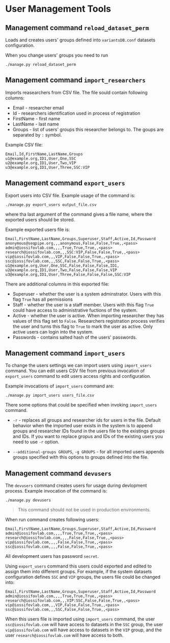 # User Management Tools


## Management command `reload_dataset_perm`

Loads and creates users' groups defined into `variantsDB.conf` datasets
configuration.

When you change users' groups you need to run
```
./manage.py reload_dataset_perm
```

## Management command `import_researchers`

Imports reasearchers from CSV file. The file sould contain following columns:
* Email - researcher email
* Id - researchers identification used in process of registration
* FirstName - first name
* LastName - last name
* Groups - list of users' groups this researcher belongs to. The goups are 
separated by `:` symbol.

Example CSV file:
```
Email,Id,FirstName,LastName,Groups
u1@example.org,ID1,User,One,SSC
u2@example.org,ID1,User,Two,VIP
u3@example.org,ID1,User,Three,SSC:VIP
```

## Management command `export_users`

Export users into CSV file. Example usage of the command is:
```
./manage.py export_users output_file.csv
```
where tha last argument of the command gives a file name, where the exported
users should be stored.

Example exported users file is:

```
Email,FirstName,LastName,Groups,Superuser,Staff,Active,Id,Password
anonymous@seqpipe.org,,,anonymous,False,False,True,,<pass>
admin@iossifovlab.com,,,,True,True,True,,<pass>
research@iossifovlab.com,,,SSC:VIP,False,False,True,,<pass>
vip@iossifovlab.com,,,VIP,False,False,True,,<pass>
ssc@iossifovlab.com,,,SSC,False,False,True,,<pass>
u1@example.org,User,One,SSC,False,False,False,ID1,
u2@example.org,ID1,User,Two,False,False,False,VIP
u3@example.org,ID1,User,Three,False,False,False,SSC:VIP
```

There are additional columns in this exported file:
* Superuser - whether the user is a system adminstrator. Users with this flag `True`
has all permissions
* Staff - whether the user is a staff member. Users with this flag `True` could
have access to administrative fuctions of the system.
* Active - whether the user is active. When importing researcher they has values
of this flag set to `False`. Researchers registration process verifies the user
and turns this flag to `True` to mark the user as active. Only active users can
login into the system.
* Passwords - contains salted hash of the users' passwords.

## Management command `import_users`

To change the users settings we can import users using `import_users` command. You
can edit users CSV file from previous invocation of `export_users` command to
edit users access rights and configuration.

Example invocations of `import_users` command are:
```
./manage.py import_users users_file.csv
```

There some options that could be specified when invoking `import_users` command.

* `-r` - replaces all groups and researcher ids for users in the file. Default 
behavior when the imported user exists in the system is to append groups and 
researcher IDs found in the users file to the existings groups and IDs. If you
want to replace gropus and IDs of the existing users you need to use `-r` option.

* `--additional-groups GROUPS`, `-g GROUPS` - for all imported users appends
groups specified with this options to groups defined into the file.


## Management command `devusers`

The `devusers` command creates users for usage during devlopment process.
Example invocation of the command is:
```
./manage.py devusers
```

> This command should not be used in production environments.

When run command creates following users:

```
Email,FirstName,LastName,Groups,Superuser,Staff,Active,Id,Password
admin@iossifovlab.com,,,,True,True,True,,<pass>
research@iossifovlab.com,,,,False,False,True,,<pass>
vip@iossifovlab.com,,,,False,False,True,,<pass>
ssc@iossifovlab.com,,,,False,False,True,,<pass>
```
All development users has password `secret`.

Using `export_users` command this users could exported and edited to assign them
into different groups. For example, if the system datasets configuration defines
`SSC` and `VIP` groups, the users file could be changed into:

```
Email,FirstName,LastName,Groups,Superuser,Staff,Active,Id,Password
admin@iossifovlab.com,,,,True,True,True,,<pass>
research@iossifovlab.com,,,VIP:SSC,False,False,True,,<pass>
vip@iossifovlab.com,,,VIP,False,False,True,,<pass>
ssc@iossifovlab.com,,,SSC,False,False,True,,<pass>
```

When this users file is imported using `import_users` command,
the user `ssc@iossifovlab.com` will have access to datasets in the `SSC` group,
the user `vip@iossifovlab.com` will have access to datasets in the `VIP` group,
and the user `research@iossifovlab.com` will have access to both. 